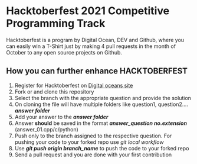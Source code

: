 # Hacktoberfest 2021  Competitive Programming Track

Hacktoberfest is a program by Digital Ocean, DEV and Github, where you can easily win a T-Shirt just by making 4 pull requests in the month of October to any open source projects on Github.

## How you can further enhance HACKTOBERFEST


1. Register for Hacktoberfest on [Digital oceans site](https://hacktoberfest.digitalocean.com/)
2. Fork or and clone this repository
3. Select the branch with the appropriate question and provide the solution
4. On cloning the file will have multiple folders like question1, question2…. _**answer folder**_
5. Add your answer to the _**answer folder**_
6. Answer **should** be saved in the format _**answer_question no.extension**_ (answer_01.cpp/c/python)
7. Push only to the branch assigned to the respective question. For pushing your code to your forked repo use _git local workflow_
8. Use _**git push origin branch_name**_ to push the code to your forked repo
9. Send a pull request and you are done with your first contribution
